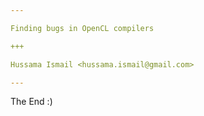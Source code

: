 ```yaml
---

Finding bugs in OpenCL compilers

+++

Hussama Ismail <hussama.ismail@gmail.com>

---
```


The End :)
